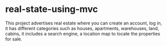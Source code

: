 # real-state-using-mvc
This project advertises real estate where you can create an account, log in, it has different categories such as houses, apartments, warehouses, land, cabins, it includes a search engine, a location map to locate the properties for sale.
